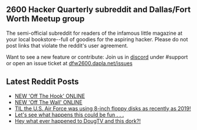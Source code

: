 ## 2600 Hacker Quarterly subreddit and Dallas/Fort Worth Meetup group
The semi-official subreddit for readers of the infamous little magazine at your local bookstore--full of goodies for the aspiring hacker. Please do not post links that violate the reddit's user agreement.

Want to see a new feature or contribute: 
Join us in [discord](https://dfw2600.dapla.net/chat) under #support or open an issue ticket at [dfw2600.dapla.net/issues](https://dfw2600.dapla.net/issues)

## Latest Reddit Posts
<!-- BLOG-POST-LIST:START -->
- [NEW 'Off The Hook' ONLINE](https://2600.com/hook/13-03-2024)
- [NEW 'Off The Wall' ONLINE](https://2600.com/wall/12-03-2024)
- [TIL the U.S. Air Force was using 8-inch floppy disks as recently as 2019!](https://www.reddit.com/r/2600/comments/1bd77gs/til_the_us_air_force_was_using_8inch_floppy_disks/)
- [Let's see what happens this could be fun . . .](https://www.reddit.com/r/2600/comments/1b3ecot/lets_see_what_happens_this_could_be_fun/)
- [Hey what ever happened to DougTV and this dork?!](https://www.reddit.com/r/2600/comments/1b180um/hey_what_ever_happened_to_dougtv_and_this_dork/)
<!-- BLOG-POST-LIST:END -->
